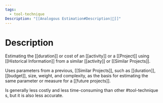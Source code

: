 ```yaml
---
tags:
  - tool-technique
Description: "[[Analogous Estimation#Description|📝]]"
---
```

# Description
Estimating the [[duration]] or cost of an [[activity]] or a [[Project]] using [[Historical Information]] from a similar [[activity]] or [[Similar Projects]].

Uses parameters from a previous, [[Similar Projects]], such as [[duration]], [[budget]], size, weight, and complexity, as the basis for estimating the same parameter or measure for a [[future projects]].

Is generally less costly and less time-consuming than other #tool-technique s, but it is also less accurate.